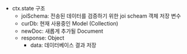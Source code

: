 - ctx.state 구조
  - joiSchema: 전송된 데이터를 검증하기 위한 joi scheam 객체 저장 변수
  - curDb: 현재 사용중인 Model (Collection)
  - newDoc: 새롭게 추가될 Document
  - response: Object
    - data: 데이터베이스 결과 저장
